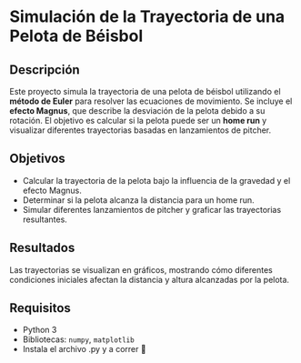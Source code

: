 # Simulación de la Trayectoria de una Pelota de Béisbol

## Descripción
Este proyecto simula la trayectoria de una pelota de béisbol utilizando el **método de Euler** para resolver las ecuaciones de movimiento. Se incluye el **efecto Magnus**, que describe la desviación de la pelota debido a su rotación. El objetivo es calcular si la pelota puede ser un **home run** y visualizar diferentes trayectorias basadas en lanzamientos de pitcher.

## Objetivos
- Calcular la trayectoria de la pelota bajo la influencia de la gravedad y el efecto Magnus.
- Determinar si la pelota alcanza la distancia para un home run.
- Simular diferentes lanzamientos de pitcher y graficar las trayectorias resultantes.

## Resultados
Las trayectorias se visualizan en gráficos, mostrando cómo diferentes condiciones iniciales afectan la distancia y altura alcanzadas por la pelota.

## Requisitos
- Python 3
- Bibliotecas: `numpy`, `matplotlib`
- Instala el archivo .py y a correr 🚀

